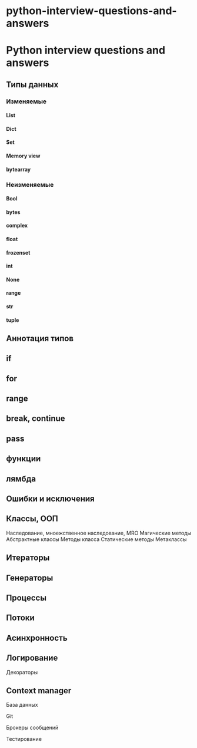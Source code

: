 # python-interview-questions-and-answers
<h1>Python interview questions and answers</h1>
<h2>Типы данных</h2>

<h3>Изменяемые</h3>
<h4>List</h4>
<h4>Dict</h4>
<h4>Set</h4>
<h4>Memory view</h4>
<h4>bytearray</h4>

<h3>Неизменяемые</h3>
<h4>Bool</h4>
<h4>bytes</h4>
<h4>complex</h4>
<h4>float</h4>
<h4>frozenset</h4>
<h4>int</h4>
<h4>None</h4>
<h4>range</h4>
<h4>str</h4>
<h4>tuple</h4>

<h2>Аннотация типов</h2>
<h2>if</h2>
<h2>for</h2>
<h2>range</h2>
<h2>break, continue</h2>
<h2>pass</h2>
<h2>функции</h2>
<h2>лямбда</h2>
<h2>Ошибки и исключения</h2>
<h2>Классы, ООП</h2>
Наследование, мноежственное наследование, MRO
Магические методы
Абстрактные классы
Методы класса
Статические методы
Метаклассы
<h2>Итераторы</h2>
<h2>Генераторы</h2>
<h2>Процессы</h2>
<h2>Потоки</h2>
<h2>Асинхронность</h2>
<h2>Логирование</h2>
Декораторы
<h2>Context manager</h2>


База данных

Git

Брокеры сообщений

Тестирование

